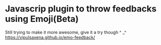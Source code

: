 Javascrip plugin to throw feedbacks using Emoji(Beta)
=====

Still trying to make it more awesome, give it a try though ^ _^
https://vipulsaxena.github.io/emo-feedback/